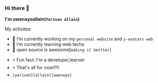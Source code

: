 ### Hi there 👋

**I'm  uwenayoallain(`Yarison allain`)**

My activites:
- 🔭 I’m currently working on my `personal website` and `y-avatars web`
- 🌱 I’m currently learning web techs
- 👯 open source is awesome[`making it bettter`]
<!-- - 📫 How to reach me:  -->
- ⚡ Fun fact: I'm a developer,learner
- ⚡ That's all for now!!!!!
- `[yarison][allain][uwenayo]`
<!-- - ![visitors](https://visitor-badge.glitch.me/badge?page_id=uwenayoallain.uwenayoallain) -->
